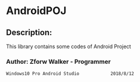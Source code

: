 # AndroidPOJ

## Description:
   This library contains some codes of Android Project
   
### Author: Zforw Walker - Programmer
`Windows10 Pro Android Studio            2018/8/12`



